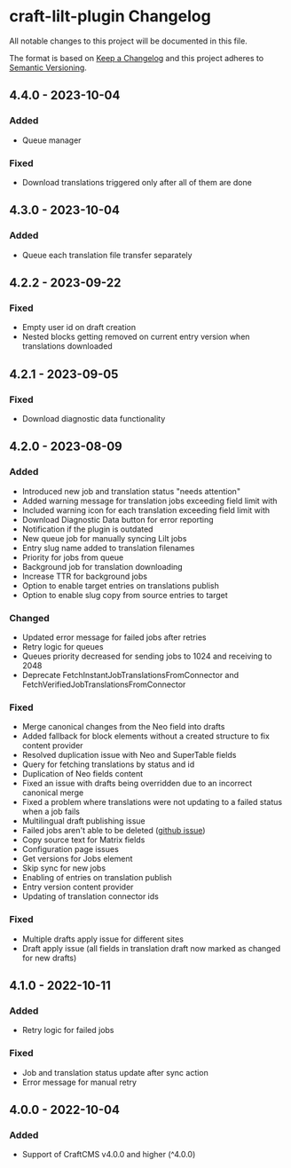 # craft-lilt-plugin Changelog

All notable changes to this project will be documented in this file.

The format is based on [Keep a Changelog](http://keepachangelog.com/) and this project adheres to [Semantic Versioning](http://semver.org/).

## 4.4.0 - 2023-10-04
### Added
- Queue manager

### Fixed 
- Download translations triggered only after all of them are done

## 4.3.0 - 2023-10-04
### Added
- Queue each translation file transfer separately

## 4.2.2 - 2023-09-22
### Fixed
- Empty user id on draft creation
- Nested blocks getting removed on current entry version when translations downloaded

## 4.2.1 - 2023-09-05
### Fixed
- Download diagnostic data functionality

## 4.2.0 - 2023-08-09
### Added
- Introduced new job and translation status "needs attention"
- Added warning message for translation jobs exceeding field limit with
- Included warning icon for each translation exceeding field limit with
- Download Diagnostic Data button for error reporting
- Notification if the plugin is outdated
- New queue job for manually syncing Lilt jobs
- Entry slug name added to translation filenames
- Priority for jobs from queue
- Background job for translation downloading
- Increase TTR for background jobs
- Option to enable target entries on translations publish
- Option to enable slug copy from source entries to target

### Changed
- Updated error message for failed jobs after retries
- Retry logic for queues
- Queues priority decreased for sending jobs to 1024 and receiving to 2048
- Deprecate FetchInstantJobTranslationsFromConnector and FetchVerifiedJobTranslationsFromConnector

### Fixed
- Merge canonical changes from the Neo field into drafts
- Added fallback for block elements without a created structure to fix content provider
- Resolved duplication issue with Neo and SuperTable fields
- Query for fetching translations by status and id
- Duplication of Neo fields content
- Fixed an issue with drafts being overridden due to an incorrect canonical merge
- Fixed a problem where translations were not updating to a failed status when a job fails
- Multilingual draft publishing issue
- Failed jobs aren't able to be deleted ([github issue](https://github.com/lilt/craft-lilt-plugin/issues/90))
- Copy source text for Matrix fields
- Configuration page issues
- Get versions for Jobs element
- Skip sync for new jobs
- Enabling of entries on translation publish
- Entry version content provider
- Updating of translation connector ids

### Fixed
- Multiple drafts apply issue for different sites
- Draft apply issue (all fields in translation draft now marked as changed for new drafts)

## 4.1.0 - 2022-10-11
### Added
- Retry logic for failed jobs

### Fixed
- Job and translation status update after sync action
- Error message for manual retry

## 4.0.0 - 2022-10-04
### Added
- Support of CraftCMS v4.0.0 and higher (^4.0.0)
